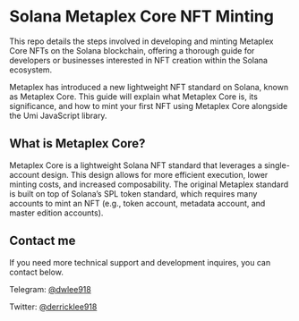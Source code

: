 # Solana Metaplex Core NFT Minting

This repo details the steps involved in developing and minting Metaplex Core NFTs on the Solana blockchain, offering a thorough guide for developers or businesses interested in NFT creation within the Solana ecosystem.

Metaplex has introduced a new lightweight NFT standard on Solana, known as Metaplex Core. This guide will explain what Metaplex Core is, its significance, and how to mint your first NFT using Metaplex Core alongside the Umi JavaScript library.

## What is Metaplex Core?

Metaplex Core is a lightweight Solana NFT standard that leverages a single-account design. This design allows for more efficient execution, lower minting costs, and increased composability. The original Metaplex standard is built on top of Solana’s SPL token standard, which requires many accounts to mint an NFT (e.g., token account, metadata account, and master edition accounts).


## Contact me
If you need more technical support and development inquires, you can contact below.

Telegram: [@dwlee918](https://t.me/@dwlee918)

Twitter: [@derricklee918](https://x.com/derricklee918)